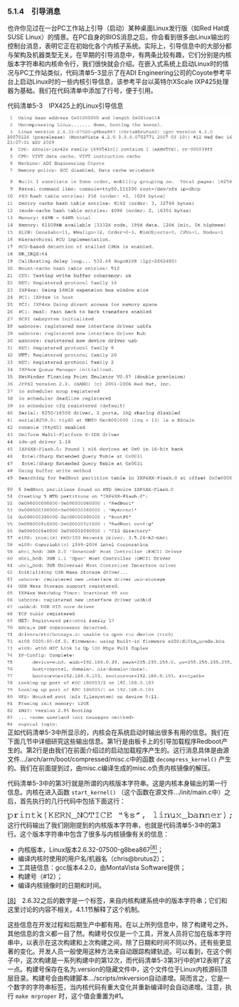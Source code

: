 ### 5.1.4　引导消息

也许你见过在一台PC工作站上引导（启动）某种桌面Linux发行版（如Red Hat或SUSE Linux）的情景。在PC自身的BIOS消息之后，你会看到很多由Linux输出的控制台消息，表明它正在初始化各个内核子系统。实际上，引导信息中的大部分都与架构及机器类型无关。在早期的引导消息中，有两条比较有趣，它们分别是内核版本字符串和内核命令行，我们很快就会介绍。在嵌入式系统上启动Linux时的情况与PC工作站类似，代码清单5-3显示了在ADI Engineering公司的Coyote参考平台上启动Linux时的一些内核引导信息，该参考平台以英特尔XScale IXP425处理器为基础。我们在代码清单中添加了行号，便于引用。

代码清单5-3　IPX425上的Linux引导信息



![64.png](../images/64.png)


![65.png](../images/65.png)


![66.png](../images/66.png)
正如代码清单5-3中所显示的，内核会在系统启动时输出很多有用的信息。我们在下面几节中详细研究这些输出信息。第1行是由板卡上的引导加载程序Redboot产生的。第2行是由我们在前面介绍过的启动加载程序产生的。这行消息具体是由源文件.../arch/arm/boot/compressed/misc.c中的函数 `decompress_kernel()` 产生的。我们在前面提到过，由misc.c编译生成的misc.o负责内核镜像的解压。

代码清单5-3中的第3行就是所谓的内核版本字符串。这是内核本身输出的第一行信息。内核在进入函数 `start_kernel()` （这个函数在源文件.../init/main.c中）之后，首先执行的几行代码中包括下面这行：



![67.png](../images/67.png)
这行代码输出了我们刚刚提到的内核版本字符串，也就是代码清单5-3中的第3行。这个版本字符串中包含了很多与内核镜像有关的信息：

+ 内核版本，Linux版本2.6.32-07500-g8bea867<a class="my_markdown" href="['#anchor058']"><sup class="my_markdown">[8]</sup></a>；
+ 编译内核时使用的用户名/机器名（chris@brutus2）；
+ 工具链信息：gcc版本4.2.0，由MontaVista Software提供；
+ 构建号（#12）；
+ 编译内核镜像时的日期和时间。

<a class="my_markdown" href="['#ac058']">[8]</a>　2.6.32之后的数字是一个标签，来自内核构建系统中的版本字符串；它们和这里讨论的内容不相关。4.1.1节解释了这个机制。

这些信息在开发过程和后期生产中都有用。在以上所列信息中，除了构建号之外，其他信息的含义都一目了然。构建号仅仅是一个工具，开发人员将它加在版本字符串中，以表示在这次构建和上次构建之间，除了日期和时间不同以外，还有些更显著的变化。开发人员一般使用这种方法来自动跟踪构建轨迹。可以看到，在这个例子中，这次构建是一系列构建中的第12次，而代码清单5-3第3行中的#12表明了这一点。构建号保存在名为.version的隐藏文件中，这个文件位于Linux内核源码顶层目录。构建号会由构建脚本.../scripts/mkversion自动递增。简而言之，它是一个数字的字符串标签，当内核代码有重大变化并重新编译时会自动递增。注意，执行 `make mrproper` 时，这个值会重置为#1。

